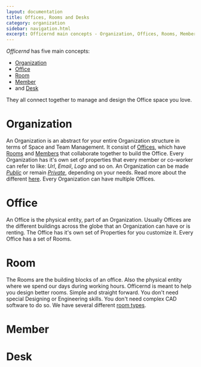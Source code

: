 ```yaml
---
layout: documentation
title: Offices, Rooms and Desks
category: organization
sidebar: navigation.html
excerpt: Officernd main concepts - Organization, Offices, Rooms, Members and Desks
---
```


_Officernd_ has five main concepts:

* [Organization](#Organization)
* [Office](#Office)
* [Room](#Room)
* [Member](#Member)
* and [Desk](#Desk)

They all connect together to manage and design the Office space you love.

# <a name="Organization"></a>Organization
 
An Organization is an abstract for your entire Organization structure in terms of Space and Team Management. 
It consist of [Offices](#Office), which have [Rooms](#Room) and [Members](#Member) that collaborate together to build the Office.
Every Organization has it's own set of properties that every member or co-worker can refer to like: _Url_, _Email_, _Logo_ and so on.
An Organization can be made [_Public_](/access-management.html#Public) or remain [_Private_](/access-management.html#Private), depending on your needs. Read more about the different [here](/access-management.html).
Every Organization can have multiple Offices.

# <a name="Office"></a>Office

An Office is the physical entity, part of an Organization. Usually Offices are the different buildings across the globe that an Organization can have or is renting. The Office has it's own set of Properties for you customize it.
Every Office has a set of Rooms.

# <a name="Room"></a>Room

The Rooms are the building blocks of an office. Also the physical entity where we spend our days during working hours. Officernd is meant to help you design better rooms. Simple and straight forward. You don't need special Designing or Engineering skills. You don't need complex CAD software to do so.
We have several different [room types](/room-types.html).

# <a name="Member"></a>Member

# <a name="Desk"></a>Desk


